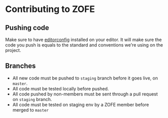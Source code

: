 # Contributing to ZOFE

## Pushing code

Make sure to have [editorconfig](http://editorconfig.org/) installed on your editor. It will make sure the code you push is equals to the standard and conventions we're using on the project.

## Branches

- All new code must be pushed to `staging` branch before it goes live, on `master`.
- All code must be tested locally before pushed.
- All code pushed by non-members must be sent through a pull request on `staging` branch.
- All code must be tested on staging env by a ZOFE member before merged to `master`

